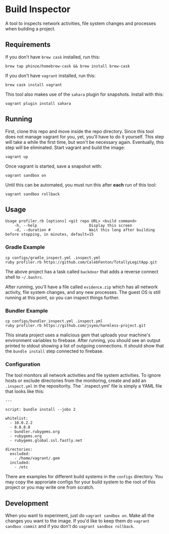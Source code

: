 # Build Inspector

A tool to inspects network activities, file system changes and processes when building a project.

## Requirements
If you don't have `brew cask` installed, run this:
```
brew tap phinze/homebrew-cask && brew install brew-cask
```

If you don't have `vagrant` installed, run this:
```
brew cask install vagrant
```

This tool also makes use of the `sahara` plugin for snapshots. Install with this:
```
vagrant plugin install sahara
```

## Running
First, clone this repo and move inside the repo directory. Since this tool does not manage vagrant for you, yet, you'll have to do it yourself. This step will take a while the first time, but won't be necessary again. Eventually, this step will be eliminated. Start vagrant and build the image:
```
vagrant up
```

Once vagrant is started, save a snapshot with:
```
vagrant sandbox on
```

Until this can be automated, you must run this after **each** run of this tool:
```
vagrant sandbox rollback
```

## Usage

```
Usage profiler.rb [options] <git repo URL> <build command>
    -h, --help                       Display this screen
    -d, --duration #                 Wait this long after building before stopping, in minutes, default=15
```

### Gradle Example

```
cp configs/gradle_inspect.yml .inspect.yml
ruby profiler.rb https://github.com/CalebFenton/TotallyLegitApp.git
```

The above project has a task called `backdoor` that adds a reverse connect shell to `~/.bashrc`.

After running, you'll have a file called `evidence.zip` which has all network activity, file system changes, and any new processes. The guest OS is still running at this point, so you can inspect things further.

### Bundler Example

```
cp configs/bundler_inspect.yml .inspect.yml
ruby profiler.rb https://github.com/jsyeo/harmless-project.git
```

This sinata project uses a malicious gem that uploads your machine's environment variables to firebase. After running, you should see an output printed to stdout showing a list of outgoing connections. It should show that the `bundle install` step connected to firebase.

### Configuration

The tool monitors all network activities and file system activities.
To ignore hosts or exclude directories from the monitoring, create and add an `.inspect.yml` in the repositority.
The `.inspect.yml' file is simply a YAML file that looks like this:

```
---

script: bundle install --jobs 2

whitelist:
  - 10.0.2.2
  - 8.8.8.8
  - bundler.rubygems.org
  - rubygems.org
  - rubygems.global.ssl.fastly.net

directories:
  excluded:
    - /home/vagrant/.gem
  included:
    - /etc
```

There are examples for different build systems in the `configs` directory.
You may copy the approriate configs for your build system to the root of this project or you may write one from scratch.

## Development
When you want to experiment, just do `vagrant sandbox on`. Make all the changes you want to the image. If you'd like to keep them do `vagrant sandbox commit` and if you don't do `vagrant sandbox rollback`.
